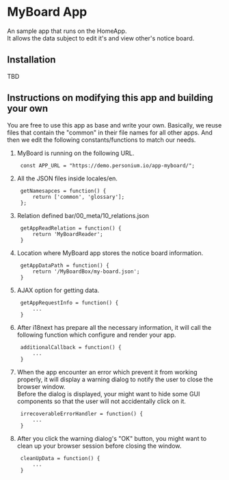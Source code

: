 # MyBoard App  
An sample app that runs on the HomeApp.  
It allows the data subject to edit it's and view other's notice board.  

## Installation  
TBD  

## Instructions on modifying this app and building your own  
You are free to use this app as base and write your own.  Basically, we reuse files that contain the "common" in their file names for all other apps. And then we edit the following constants/functions to match our needs.  

1. MyBoard is running on the following URL.  

		const APP_URL = "https://demo.personium.io/app-myboard/";

1. All the JSON files inside locales/en.  

		getNamesapces = function() {
		    return ['common', 'glossary'];
		};

1. Relation defined bar/00_meta/10_relations.json  

		getAppReadRelation = function() {
		    return 'MyBoardReader';
		}

1. Location where MyBoard app stores the notice board information.  

		getAppDataPath = function() {
		    return '/MyBoardBox/my-board.json';
		}

1. AJAX option for getting data.  

		getAppRequestInfo = function() {
		    ...
		}

1. After i18next has prepare all the necessary information, it will call the following function which configure and render your app.  

		additionalCallback = function() {
			...
		}

1. When the app encounter an error which prevent it from working properly, it will display a warning dialog to notify the user to close the browser window.  
Before the dialog is displayed, your might want to hide some GUI components so that the user will not accidentally click on it.   

		irrecoverableErrorHandler = function() {
			...
		}

1. After you click the warning dialog's "OK" button, you might want to clean up your browser session before closing the window.  

		cleanUpData = function() {
			...
		}
